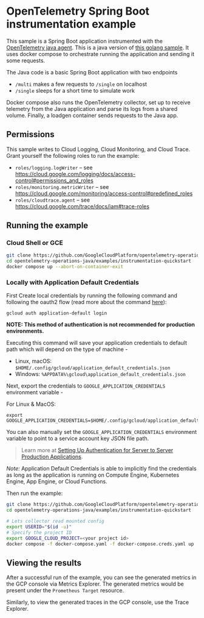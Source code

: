 # OpenTelemetry Spring Boot instrumentation example

This sample is a Spring Boot application instrumented with the [OpenTelemetry java
agent](https://opentelemetry.io/docs/instrumentation/java/automatic/). This is a java version
of [this golang
sample](https://github.com/GoogleCloudPlatform/golang-samples/tree/main/opentelemetry/instrumentation).
It uses docker compose to orchestrate running the application and sending it some requests.

The Java code is a basic Spring Boot application with two endpoints
- `/multi` makes a few requests to `/single` on localhost
- `/single` sleeps for a short time to simulate work

Docker compose also runs the OpenTelemetry collector, set up to receive telemetry from the Java
application and parse its logs from a shared volume. Finally, a loadgen container sends
requests to the Java app.

## Permissions

This sample writes to Cloud Logging, Cloud Monitoring, and Cloud Trace. Grant yourself the
following roles to run the example:
- `roles/logging.logWriter` – see https://cloud.google.com/logging/docs/access-control#permissions_and_roles
- `roles/monitoring.metricWriter` – see https://cloud.google.com/monitoring/access-control#predefined_roles
- `roles/cloudtrace.agent` – see https://cloud.google.com/trace/docs/iam#trace-roles

## Running the example

### Cloud Shell or GCE

```sh
git clone https://github.com/GoogleCloudPlatform/opentelemetry-operations-java.git
cd opentelemetry-operations-java/examples/instrumentation-quickstart
docker compose up --abort-on-container-exit
```

### Locally with Application Default Credentials

First Create local credentials by running the following command and following the
oauth2 flow (read more about the command [here][auth_command]):

	gcloud auth application-default login

**NOTE: This method of authentication is not recommended for production environments.**

Executing this command will save your application credentials to default path which will depend on the type of machine -
- Linux, macOS: `$HOME/.config/gcloud/application_default_credentials.json`
- Windows: `%APPDATA%\gcloud\application_default_credentials.json`

Next, export the credentials to `GOOGLE_APPLICATION_CREDENTIALS` environment variable -

For Linux & MacOS:
```shell
export GOOGLE_APPLICATION_CREDENTIALS=$HOME/.config/gcloud/application_default_credentials.json
```

You can also manually set the `GOOGLE_APPLICATION_CREDENTIALS` environment variable to point to a service account key JSON file path.

> Learn more at [Setting Up Authentication for Server to Server Production Applications][ADC].

*Note:* Application Default Credentials is able to implicitly find the credentials as long as the application is running on Compute Engine, Kubernetes Engine, App Engine, or Cloud Functions.

Then run the example:

```sh
git clone https://github.com/GoogleCloudPlatform/opentelemetry-operations-java.git
cd opentelemetry-operations-java/examples/instrumentation-quickstart

# Lets collector read mounted config
export USERID="$(id -u)"
# Specify the project ID
export GOOGLE_CLOUD_PROJECT=<your project id>
docker compose -f docker-compose.yaml -f docker-compose.creds.yaml up  --abort-on-container-exit
```

## Viewing the results

After a successful run of the example, you can see the generated metrics in the GCP console via Metrics Explorer. The generated metrics would be present under the `Prometheus Target` resource.

Similarly, to view the generated traces in the GCP console, use the Trace Explorer.

[auth_command]: https://cloud.google.com/sdk/gcloud/reference/beta/auth/application-default/login
[ADC]: https://cloud.google.com/docs/authentication/application-default-credentials